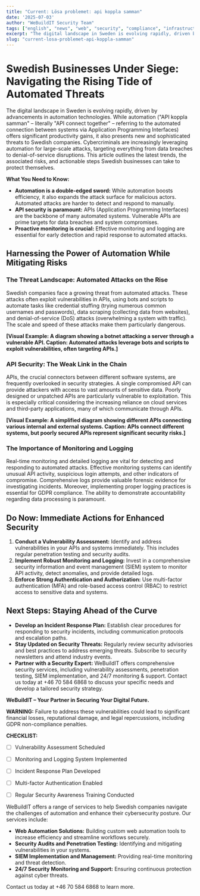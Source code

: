 ```yaml
---
title: "Current: Lösa problemet: api koppla samman"
date: '2025-07-03'
author: "WeBuildIT Security Team"
tags: ["english", "news", "web", "security", "compliance", "infrastructure"]
excerpt: "The digital landscape in Sweden is evolving rapidly, driven by advancements in automation technologies.  While automatio..."
slug: "current-losa-problemet-api-koppla-samman"
---
```

# Swedish Businesses Under Siege: Navigating the Rising Tide of Automated Threats

The digital landscape in Sweden is evolving rapidly, driven by advancements in automation technologies.  While automation ("API koppla samman" – literally "API connect together" – referring to the automated connection between systems via Application Programming Interfaces) offers significant productivity gains, it also presents new and sophisticated threats to Swedish companies.  Cybercriminals are increasingly leveraging automation for large-scale attacks, targeting everything from data breaches to denial-of-service disruptions. This article outlines the latest trends, the associated risks, and actionable steps Swedish businesses can take to protect themselves.


**What You Need to Know:**

* **Automation is a double-edged sword:**  While automation boosts efficiency, it also expands the attack surface for malicious actors.  Automated attacks are harder to detect and respond to manually.
* **API security is paramount:**  APIs (Application Programming Interfaces) are the backbone of many automated systems.  Vulnerable APIs are prime targets for data breaches and system compromises.
* **Proactive monitoring is crucial:**  Effective monitoring and logging are essential for early detection and rapid response to automated attacks.


##  Harnessing the Power of Automation While Mitigating Risks

### **The Threat Landscape: Automated Attacks on the Rise**

Swedish companies face a growing threat from automated attacks.  These attacks often exploit vulnerabilities in APIs, using bots and scripts to automate tasks like credential stuffing (trying numerous common usernames and passwords), data scraping (collecting data from websites), and denial-of-service (DoS) attacks (overwhelming a system with traffic).  The scale and speed of these attacks make them particularly dangerous.

**[Visual Example:  A diagram showing a botnet attacking a server through a vulnerable API. Caption: Automated attacks leverage bots and scripts to exploit vulnerabilities, often targeting APIs.]**


### **API Security: The Weak Link in the Chain**

APIs, the crucial connectors between different software systems, are frequently overlooked in security strategies.  A single compromised API can provide attackers with access to vast amounts of sensitive data.  Poorly designed or unpatched APIs are particularly vulnerable to exploitation.  This is especially critical considering the increasing reliance on cloud services and third-party applications, many of which communicate through APIs.

**[Visual Example: A simplified diagram showing different APIs connecting various internal and external systems.  Caption: APIs connect different systems, but poorly secured APIs represent significant security risks.]**


### **The Importance of Monitoring and Logging**

Real-time monitoring and detailed logging are vital for detecting and responding to automated attacks.  Effective monitoring systems can identify unusual API activity, suspicious login attempts, and other indicators of compromise.  Comprehensive logs provide valuable forensic evidence for investigating incidents.  Moreover,  implementing proper logging practices is essential for GDPR compliance.  The ability to demonstrate accountability regarding data processing is paramount.


## **Do Now:**  Immediate Actions for Enhanced Security

1. **Conduct a Vulnerability Assessment:** Identify and address vulnerabilities in your APIs and systems immediately.  This includes regular penetration testing and security audits.
2. **Implement Robust Monitoring and Logging:**  Invest in a comprehensive security information and event management (SIEM) system to monitor API activity, detect anomalies, and provide detailed logs.
3. **Enforce Strong Authentication and Authorization:**  Use multi-factor authentication (MFA) and role-based access control (RBAC) to restrict access to sensitive data and systems.


## **Next Steps:  Staying Ahead of the Curve**

* **Develop an Incident Response Plan:**  Establish clear procedures for responding to security incidents, including communication protocols and escalation paths.
* **Stay Updated on Security Threats:** Regularly review security advisories and best practices to address emerging threats.  Subscribe to security newsletters and attend industry events.
* **Partner with a Security Expert:** WeBuildIT offers comprehensive security services, including vulnerability assessments, penetration testing, SIEM implementation, and 24/7 monitoring & support. Contact us today at +46 70 584 6868 to discuss your specific needs and develop a tailored security strategy.

**WeBuildIT – Your Partner in Securing Your Digital Future.**


**WARNING:** Failure to address these vulnerabilities could lead to significant financial losses, reputational damage, and legal repercussions, including GDPR non-compliance penalties.

**CHECKLIST:**

* [ ] Vulnerability Assessment Scheduled
* [ ] Monitoring and Logging System Implemented
* [ ] Incident Response Plan Developed
* [ ] Multi-factor Authentication Enabled
* [ ] Regular Security Awareness Training Conducted


WeBuildIT offers a range of services to help Swedish companies navigate the challenges of automation and enhance their cybersecurity posture.  Our services include:

* **Web Automation Solutions:**  Building custom web automation tools to increase efficiency and streamline workflows securely.
* **Security Audits and Penetration Testing:**  Identifying and mitigating vulnerabilities in your systems.
* **SIEM Implementation and Management:**  Providing real-time monitoring and threat detection.
* **24/7 Security Monitoring and Support:**  Ensuring continuous protection against cyber threats.

Contact us today at +46 70 584 6868 to learn more.
